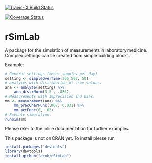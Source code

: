 
<!-- README.md is generated from README.Rmd. Please edit that file -->
[![Travis-CI Build Status](https://travis-ci.org/acnb/rSimLab.png?branch=master)](https://travis-ci.org/acnb/rSimLab)

[![Coverage Status](https://img.shields.io/codecov/c/github/acnb/rSimLab/master.svg)](https://codecov.io/github/acnb/rSimLab?branch=master)

rSimLab
=======

A package for the simulation of measurements in laboratory medicine. Complex settings can be created from simple building blocks.

Example:

``` r
# General settings (here: samples per day)
setting <- simpleOverTime(365,500, 50)
# Analytes with distribution of true values.
ana <- analyte(setting) %>%
    ana_distrNorm(3.5 , .886)
# Measurements with imprecision and bias.
mm <- measurement(ana) %>%
    mm_precCharFunc(.067, 0.031) %>%
    mm_accFunc(0, .03)
# Execute simulation.
runSim(mm)
```

Please refer to the inline documentation for further examples.

This package is not on CRAN yet. To install please run

``` r
install.packages("devtools")
library(devtools)
install_github("acnb/rSimLab")
```
